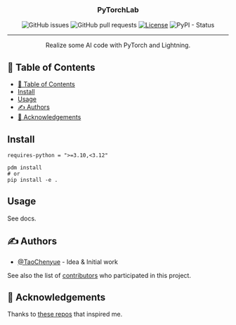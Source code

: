 <h3 align="center">PyTorchLab</h3>

<div align="center">

![GitHub issues](https://img.shields.io/github/issues/TaoChenyue/PyTorchLab)
![GitHub pull requests](https://img.shields.io/github/issues-pr/TaoChenyue/PyTorchLab)
[![License](https://img.shields.io/badge/license-MIT-blue.svg)](/LICENSE)
![PyPI - Status](https://img.shields.io/pypi/status/pytorchlab)
</div>

---

<p align="center"> Realize some AI code with PyTorch and Lightning.
    <br> 
</p>

## 📝 Table of Contents

- [📝 Table of Contents](#-table-of-contents)
- [Install ](#install-)
- [Usage ](#usage-)
- [✍️ Authors ](#️-authors-)
- [🎉 Acknowledgements ](#-acknowledgements-)


## Install <a name = "getting_started"></a>
```requires-python = ">=3.10,<3.12"```
```shell
pdm install
# or
pip install -e .
```
## Usage <a name = "usage"></a>
See docs.

## ✍️ Authors <a name = "authors"></a>

- [@TaoChenyue](https://github.com/TaoChenyue) - Idea & Initial work

See also the list of [contributors](https://github.com/TaoChenyue/PyTorchLab/graphs/contributors) who participated in this project.

## 🎉 Acknowledgements <a name = "acknowledgement"></a>

Thanks to [these repos](docs/references.md) that inspired me.

